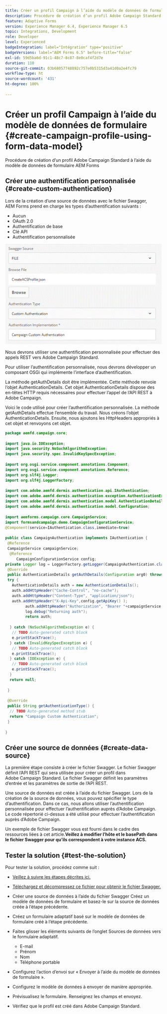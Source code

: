 ```yaml
---
title: Créer un profil Campaign à l’aide du modèle de données de formulaire
description: Procédure de création d’un profil Adobe Campaign Standard à l’aide du modèle de données de formulaire AEM Forms
feature: Adaptive Forms
version: Experience Manager 6.4, Experience Manager 6.5
topic: Integrations, Development
role: Developer
level: Experienced
badgeIntegration: label="Intégration" type="positive"
badgeVersions: label="AEM Forms 6.5" before-title="false"
exl-id: 59d5ba6d-91c1-48c7-8c87-8e0caf4f2d7e
duration: 110
source-git-commit: 03b68057748892c757e0b5315d3a41d0a2e4fc79
workflow-type: ht
source-wordcount: '431'
ht-degree: 100%

---
```


# Créer un profil Campaign à l’aide du modèle de données de formulaire {#create-campaign-profile-using-form-data-model}

Procédure de création d’un profil Adobe Campaign Standard à l’aide du modèle de données de formulaire AEM Forms

## Créer une authentification personnalisée {#create-custom-authentication}

Lors de la création d’une source de données avec le fichier Swagger, AEM Forms prend en charge les types d’authentification suivants :

* Aucun
* OAuth 2.0
* Authentification de base
* Clé API
* Authentification personnalisée

![campaingfdm](assets/campaignfdm.gif)

Nous devrons utiliser une authentification personnalisée pour effectuer des appels REST vers Adobe Campaign Standard.

Pour utiliser l’authentification personnalisée, nous devrons développer un composant OSGi qui implémente l’interface d’authentification.

La méthode getAuthDetails doit être implémentée. Cette méthode renvoie l’objet AuthenticationDetails. Cet objet AuthenticationDetails dispose des en-têtes HTTP requis nécessaires pour effectuer l’appel de l’API REST à Adobe Campaign.

Voici le code utilisé pour créer l’authentification personnalisée. La méthode getAuthDetails effectue l’ensemble du travail. Nous créons l’objet AuthenticationDetails. Ensuite, nous ajoutons les HttpHeaders appropriés à cet objet et renvoyons cet objet.

```java
package aemfd.campaign.core;

import java.io.IOException;
import java.security.NoSuchAlgorithmException;
import java.security.spec.InvalidKeySpecException;

import org.osgi.service.component.annotations.Component;
import org.osgi.service.component.annotations.Reference;
import org.slf4j.Logger;
import org.slf4j.LoggerFactory;

import com.adobe.aemfd.dermis.authentication.api.IAuthentication;
import com.adobe.aemfd.dermis.authentication.exception.AuthenticationException;
import com.adobe.aemfd.dermis.authentication.model.AuthenticationDetails;
import com.adobe.aemfd.dermis.authentication.model.Configuration;

import aemforms.campaign.core.CampaignService;
import formsandcampaign.demo.CampaignConfigurationService;
@Component(service=IAuthentication.class,immediate=true)

public class CampaignAuthentication implements IAuthentication {
 @Reference
 CampaignService campaignService;
  @Reference
     CampaignConfigurationService config;
private Logger log = LoggerFactory.getLogger(CampaignAuthentication.class);
 @Override
 public AuthenticationDetails getAuthDetails(Configuration arg0) throws AuthenticationException {
 try {
   AuthenticationDetails auth = new AuthenticationDetails();
   auth.addHttpHeader("Cache-Control", "no-cache");
   auth.addHttpHeader("Content-Type", "application/json");
   auth.addHttpHeader("X-Api-Key",config.getApiKey() );
         auth.addHttpHeader("Authorization", "Bearer "+campaignService.getAccessToken());
         log.debug("Returning auth");
         return auth;
   
  } catch (NoSuchAlgorithmException e) {
   // TODO Auto-generated catch block
   e.printStackTrace();
  } catch (InvalidKeySpecException e) {
   // TODO Auto-generated catch block
   e.printStackTrace();
  } catch (IOException e) {
   // TODO Auto-generated catch block
   e.printStackTrace();
  }
  return null;
  
 }

 @Override
 public String getAuthenticationType() {
  // TODO Auto-generated method stub
  return "Campaign Custom Authentication";
 }

}
```

## Créer une source de données {#create-data-source}

La première étape consiste à créer le fichier Swagger. Le fichier Swagger définit l’API REST qui sera utilisée pour créer un profil dans Adobe Campaign Standard. Le fichier Swagger définit les paramètres d’entrée et les paramètres de sortie de l’API REST.

Une source de données est créée à l’aide du fichier Swagger. Lors de la création de la source de données, vous pouvez spécifier le type d’authentification. Dans ce cas, nous allons utiliser l’authentification personnalisée pour effectuer l’authentification auprès d’Adobe Campaign. Le code répertorié ci-dessus a été utilisé pour effectuer l’authentification auprès d’Adobe Campaign.

Un exemple de fichier Swagger vous est fourni dans le cadre des ressources liées à cet article.**Veillez à modifier l’hôte et le basePath dans le fichier Swagger pour qu’ils correspondent à votre instance ACS.**

## Tester la solution {#test-the-solution}

Pour tester la solution, procédez comme suit :
* [Veillez à suivre les étapes décrites ici.](aem-forms-with-campaign-standard-getting-started-tutorial.md)
* [Téléchargez et décompressez ce fichier pour obtenir le fichier Swagger.](assets/create-acs-profile-swagger-file.zip)
* Créer une source de données à l’aide du fichier Swagger
Créez un modèle de données de formulaire et basez-le sur la source de données créée à l’étape précédente.
* Créez un formulaire adaptatif basé sur le modèle de données de formulaire créé à l’étape précédente.
* Faites glisser les éléments suivants de l’onglet Sources de données vers le formulaire adaptatif.

   * E-mail
   * Prénom
   * Nom
   * Téléphone portable

* Configurez l’action d’envoi sur « Envoyer à l’aide du modèle de données de formulaire ».
* Configurez le modèle de données à envoyer de manière appropriée.
* Prévisualisez le formulaire. Renseignez les champs et envoyez.
* Vérifiez que le profil est créé dans Adobe Campaign Standard.
